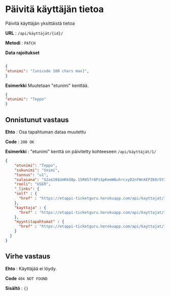 # Päivitä käyttäjän tietoa

Päivitä käyttäjän yksittäistä tietoa

**URL** : `/api/käyttäjät/{id}/`

**Metodi** : `PATCH`

**Data rajoitukset**

```json

{
"etunimi": "[unicode 100 chars max]",
}
```
**Esimerkki** Muutetaan "etunimi" kenttää.

```json
{
"etunimi": "Teppo"
}
```

## Onnistunut vastaus

**Ehto** : Osa tapahtuman dataa muutettu

**Code** : `200 OK`

**Esimerkki** : "etunimi" kenttä on päivitetty kohteeseen `/api/käyttäjät/1/`

```json
{
    "etunimi": "Teppo",
    "sukunimi": "Snimi",
    "tunnus": "u1",
    "salasana": "$2a$10$UmKkO8p.15R057r8PiSpKemW6uhrcvyD2nFWnXEPZ68r5Y3GuukZW",
    "rooli": "USER",
    "_links": {
    "self" : {
      "href" : "https://etappi-ticketguru.herokuapp.com/api/kayttajat/1"
    },
    "kayttaja" : {
      "href" : "https://etappi-ticketguru.herokuapp.com/api/kayttajat/1"
    },
    "myyntitapahtumat" : {
      "href" : "https://etappi-ticketguru.herokuapp.com/api/kayttajat/1/myyntitapahtumat"
    }
  }
}
```

## Virhe vastaus

**Ehto** : Käyttäjää ei löydy.

**Code** `404 NOT FOUND`

**Sisältö** : `{}`
